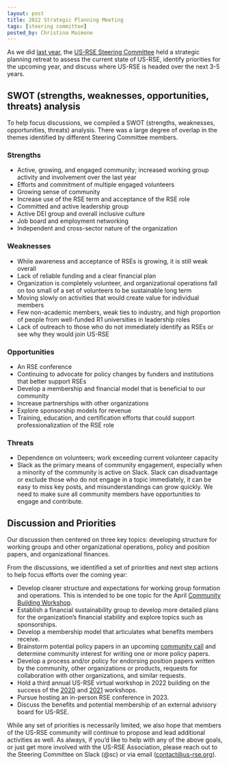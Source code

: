 ```yaml
---
layout: post
title: 2022 Strategic Planning Meeting
tags: [steering committee]
posted_by: Christina Maimone
---
```


As we did [last year](https://us-rse.org/2021-03-04-strategic-meeting/), the [US-RSE Steering Committee](https://us-rse.org/about/steering-committee/) held a strategic planning retreat to assess the current state of US-RSE, identify priorities for the upcoming year, and discuss where US-RSE is headed over the next 3-5 years.

## SWOT (strengths, weaknesses, opportunities, threats) analysis

To help focus discussions, we compiled a SWOT (strengths, weaknesses, opportunities, threats) analysis.  There was a large degree of overlap in the themes identified by different Steering Committee members.

### Strengths

* Active, growing, and engaged community; increased working group activity and involvement over the last year
* Efforts and commitment of multiple engaged volunteers
* Growing sense of community
* Increase use of the RSE term and acceptance of the RSE role
* Committed and active leadership group
* Active DEI group and overall inclusive culture
* Job board and employment networking
* Independent and cross-sector nature of the organization

### Weaknesses

* While awareness and acceptance of RSEs is growing, it is still weak overall
* Lack of reliable funding and a clear financial plan
* Organization is completely volunteer, and organizational operations fall on too small of a set of volunteers to be sustainable long term
* Moving slowly on activities that would create value for individual members
* Few non-academic members, weak ties to industry, and high proportion of people from well-funded R1 universities in leadership roles
* Lack of outreach to those who do not immediately identify as RSEs or see why they would join US-RSE

### Opportunities

* An RSE conference
* Continuing to advocate for policy changes by funders and institutions that better support RSEs
* Develop a membership and financial model that is beneficial to our community
* Increase partnerships with other organizations
* Explore sponsorship models for revenue
* Training, education, and certification efforts that could support professionalization of the RSE role


### Threats

* Dependence on volunteers; work exceeding current volunteer capacity
* Slack as the primary means of community engagement, especially when a minority of the community is active on Slack.  Slack can disadvantage or exclude those who do not engage in a topic immediately, it can be easy to miss key posts, and misunderstandings can grow quickly.  We need to make sure all community members have opportunities to engage and contribute.


## Discussion and Priorities 

Our discussion then centered on three key topics: developing structure for working groups and other organizational operations, policy and position papers, and organizational finances.

From the discussions, we identified a set of priorities and next step actions to help focus efforts over the coming year:

* Develop clearer structure and expectations for working group formation and operations.  This is intended to be one topic for the April [Community Building Workshop](https://us-rse.org/first-community-workshop/).
* Establish a financial sustainability group to develop more detailed plans for the organization’s financial stability and explore topics such as sponsorships.
* Develop a membership model that articulates what benefits members receive.
* Brainstorm potential policy papers in an upcoming [community call](https://github.com/USRSE/monthly-community-calls/issues/28) and determine community interest for writing one or more policy papers.
* Develop a process and/or policy for endorsing position papers written by the community, other organizations or products, requests for collaboration with other organizations, and similar requests.
* Hold a third annual US-RSE virtual workshop in 2022 building on the success of the [2020](https://us-rse.org/events/2020/2020-04-virtual-workshop/) and [2021](https://us-rse.org/virtual-workshop-2021/)  workshops.
* Pursue hosting an in-person RSE conference in 2023.
* Discuss the benefits and potential membership of an external advisory board for US-RSE.

While any set of priorities is necessarily limited, we also hope that members of the US-RSE community will continue to propose and lead additional activities as well.  As always, if you’d like to help with any of the above goals, or just get more involved with the US-RSE Association, please reach out to the Steering Committee on Slack (@sc) or via email (contact@us-rse.org).
